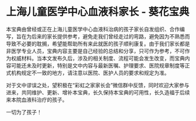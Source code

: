 # 上海儿童医学中心血液科家长 - 葵花宝典
本宝典由曾经或正在上海儿童医学中心血液科治病的孩子家长自发组织、合作编写，旨在为后来的家长提供参考，避免走我们曾经走过的弯路，避免因为不熟悉而导致不必要的耽搁，希望能帮助所有来此就医的孩子顺利康复。由于我们家长都是非医学专业人员，宝典内容主要是自己经验的总结和分享，只可作为参考，不可作为权威材料。当本文发布久后，涉及的相关制度、流程可能会发生改变，而宝典内容可能还未及时更新，特别是文中内容与最新医嘱、护理要求、医院规章制度等正式机构规定不一致的地方，请注意以医院、医护人员的要求和规定为准。

对于文中谬误之处，望积极在“彩虹之家家长会”微信群中反馈，同时欢迎大家参与进来，共同维护、更新、增补本宝典，长久保持本宝典的可用性，长久造福于后续来本院血液科治疗的孩子。

一切为了孩子！
